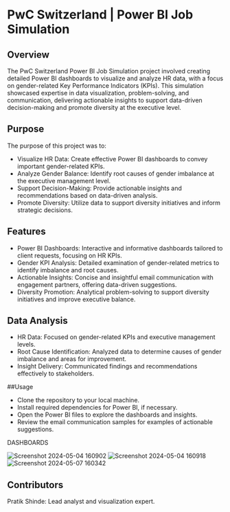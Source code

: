 
# PwC Switzerland | Power BI Job Simulation

## Overview
The PwC Switzerland Power BI Job Simulation project involved creating detailed Power BI dashboards to visualize and analyze HR data, with a focus on gender-related Key Performance Indicators (KPIs). This simulation showcased expertise in data visualization, problem-solving, and communication, delivering actionable insights to support data-driven decision-making and promote diversity at the executive level.

## Purpose

The purpose of this project was to:
* Visualize HR Data: Create effective Power BI dashboards to convey important gender-related KPIs.
* Analyze Gender Balance: Identify root causes of gender imbalance at the executive management level.
* Support Decision-Making: Provide actionable insights and recommendations based on data-driven analysis.
* Promote Diversity: Utilize data to support diversity initiatives and inform strategic decisions.

## Features

* Power BI Dashboards: Interactive and informative dashboards tailored to client requests, focusing on HR KPIs.
* Gender KPI Analysis: Detailed examination of gender-related metrics to identify imbalance and root causes.
* Actionable Insights: Concise and insightful email communication with engagement partners, offering data-driven suggestions.
* Diversity Promotion: Analytical problem-solving to support diversity initiatives and improve executive balance.

## Data Analysis

* HR Data: Focused on gender-related KPIs and executive management levels.
* Root Cause Identification: Analyzed data to determine causes of gender imbalance and areas for improvement.
* Insight Delivery: Communicated findings and recommendations effectively to stakeholders.

##Usage

* Clone the repository to your local machine.
* Install required dependencies for Power BI, if necessary.
* Open the Power BI files to explore the dashboards and insights.
* Review the email communication samples for examples of actionable suggestions.

DASHBOARDS

![Screenshot 2024-05-04 160902](https://github.com/user-attachments/assets/281201bb-709b-4f8a-8a58-bf100d0a778a)
![Screenshot 2024-05-04 160918](https://github.com/user-attachments/assets/2e53473e-d6d1-4085-b706-5c623a128a21)
![Screenshot 2024-05-07 160342](https://github.com/user-attachments/assets/f7605fd0-5bee-4e20-86b7-5725d6ac1fc7)




## Contributors
Pratik Shinde: Lead analyst and visualization expert.
